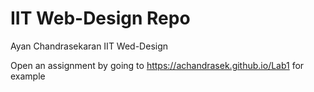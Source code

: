 # IIT Web-Design Repo
Ayan Chandrasekaran IIT Wed-Design

Open an assignment by going to https://achandrasek.github.io/Lab1 for example
